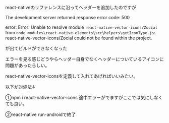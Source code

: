 react-nativeのリファレンスに沿ってヘッダーを追加したのですが

The development server returned response error code: 500

error: Error: Unable to resolve module `react-native-vector-icons/Zocial` from
`node_modules\react-native-elements\src\helpers\getIconType.js`:
react-native-vector-icons/Zocial could not be found within the project.

が出てビルドができなくなった

エラーを見る感じどうやらヘッダー自身でなくヘッダーについているアイコンに問題があったらしい。

react-native-vector-iconsを定義して入れてあげればいいみたい。

以下が対処法↓

①npm i react-native-vector-icons  途中エラーがでますがここでは気にしなくても良い。

②react-native run-androidで終了